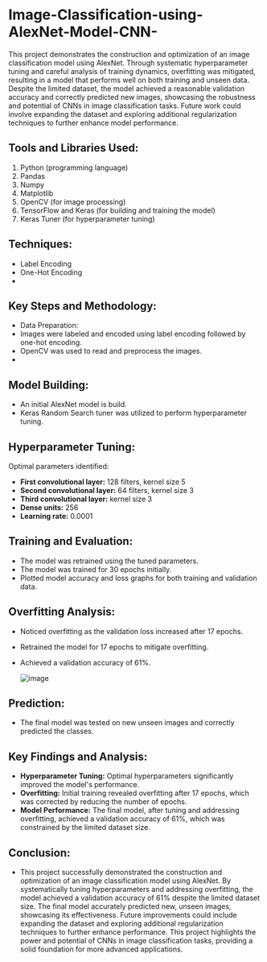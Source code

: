 # Image-Classification-using-AlexNet-Model-CNN-

This project demonstrates the construction and optimization of an image classification model using AlexNet. Through systematic hyperparameter tuning and careful analysis of training dynamics, overfitting was mitigated, resulting in a model that performs well on both training and unseen data. Despite the limited dataset, the model achieved a reasonable validation accuracy and correctly predicted new images, showcasing the robustness and potential of CNNs in image classification tasks. Future work could involve expanding the dataset and exploring additional regularization techniques to further enhance model performance.

## Tools and Libraries Used:
1. Python (programming language)
2. Pandas
3. Numpy
4. Matplotlib
5. OpenCV (for image processing)
6. TensorFlow and Keras (for building and training the model)
7. Keras Tuner (for hyperparameter tuning)
 
## Techniques:
 * Label Encoding
 * One-Hot Encoding
 *  
## Key Steps and Methodology:

 * Data Preparation:
 * Images were labeled and encoded using label encoding followed by one-hot encoding.
 * OpenCV was used to read and preprocess the images.
 * 
## Model Building:

* An initial AlexNet model is build.
* Keras Random Search tuner was utilized to perform hyperparameter tuning.

## Hyperparameter Tuning:

Optimal parameters identified:

* **First convolutional layer:** 128 filters, kernel size 5
* **Second convolutional layer:** 64 filters, kernel size 3
* **Third convolutional layer:** kernel size 3
* **Dense units:** 256
* **Learning rate:** 0.0001
  
## Training and Evaluation:

 * The model was retrained using the tuned parameters.
 * The model was trained for 30 epochs initially.
 * Plotted model accuracy and loss graphs for both training and validation data.

## Overfitting Analysis:

* Noticed overfitting as the validation loss increased after 17 epochs.
* Retrained the model for 17 epochs to mitigate overfitting.
* Achieved a validation accuracy of 61%.

  ![image](https://github.com/user-attachments/assets/eb7ced20-74b8-4e91-b05e-e856e308148b)


## Prediction:

* The final model was tested on new unseen images and correctly predicted the classes.

## Key Findings and Analysis:

* **Hyperparameter Tuning:** Optimal hyperparameters significantly improved the model's performance.
* **Overfitting:** Initial training revealed overfitting after 17 epochs, which was corrected by reducing the number of epochs.
* **Model Performance:** The final model, after tuning and addressing overfitting, achieved a validation accuracy of 61%, which was constrained by the limited dataset size.

## Conclusion:

* This project successfully demonstrated the construction and optimization of an image classification model using AlexNet. By systematically tuning hyperparameters and addressing overfitting, the model achieved a validation accuracy of 61% despite the limited dataset size. The final model accurately predicted new, unseen images, showcasing its effectiveness. Future improvements could include expanding the dataset and exploring additional regularization techniques to further enhance performance. This project highlights the power and potential of CNNs in image classification tasks, providing a solid foundation for more advanced applications.


